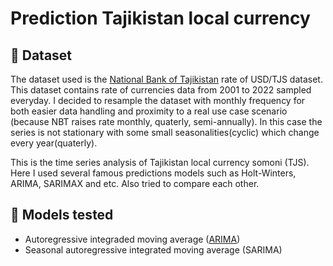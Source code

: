 # Prediction Tajikistan local currency
## :open_file_folder: Dataset

The dataset used is the [National Bank of Tajikistan](https://nbt.tj/ru/kurs/kurs.php) rate of USD/TJS dataset. This dataset contains rate of currencies data from 2001 to 2022 sampled everyday. I decided to resample the dataset with monthly frequency for both easier data handling and proximity to a real use case scenario (because NBT raises rate monthly, quaterly, semi-annually). In this case the series is not stationary with some small seasonalities(cyclic) which change every year(quaterly).

This is the time series analysis of Tajikistan local currency somoni (TJS). Here I used several famous predictions models such as Holt-Winters, ARIMA, SARIMAX and etc. Also tried to compare each other.
## :triangular_ruler: Models tested

* Autoregressive integraded moving average ([ARIMA](https://www.statsmodels.org/devel/generated/statsmodels.tsa.arima.model.ARIMA.html))
* Seasonal autoregressive integrated moving average (SARIMA)

